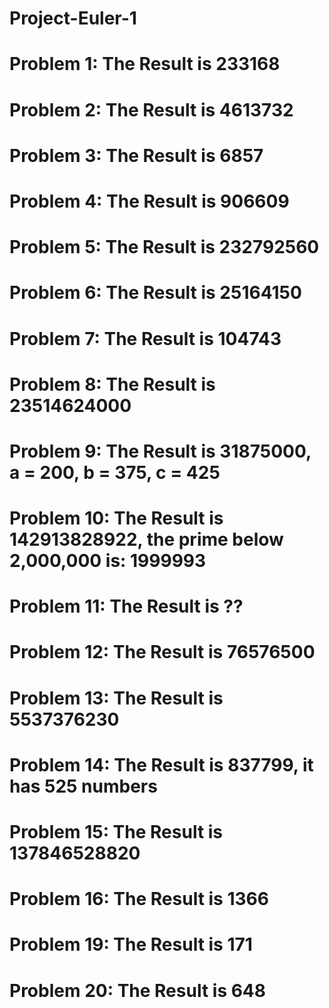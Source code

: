 # Project-Euler-1

# Problem 1: The Result is 233168 

# Problem 2: The Result is 4613732

# Problem 3: The Result is 6857

# Problem 4: The Result is 906609

# Problem 5: The Result is 232792560

# Problem 6: The Result is 25164150

# Problem 7: The Result is 104743

# Problem 8: The Result is 23514624000

# Problem 9: The Result is 31875000, a = 200, b = 375, c = 425

# Problem 10: The Result is 142913828922, the prime below 2,000,000 is: 1999993

# Problem 11: The Result is ??

# Problem 12: The Result is 76576500

# Problem 13: The Result is 5537376230

# Problem 14: The Result is 837799, it has 525 numbers

# Problem 15: The Result is 137846528820

# Problem 16: The Result is 1366

# Problem 19: The Result is 171

# Problem 20: The Result is 648
